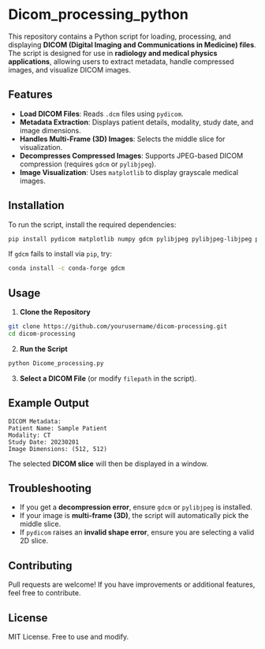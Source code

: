 # Dicom_processing_python



This repository contains a Python script for loading, processing, and displaying **DICOM (Digital Imaging and Communications in Medicine) files**. The script is designed for use in **radiology and medical physics applications**, allowing users to extract metadata, handle compressed images, and visualize DICOM images.

## Features
- **Load DICOM Files**: Reads `.dcm` files using `pydicom`.
- **Metadata Extraction**: Displays patient details, modality, study date, and image dimensions.
- **Handles Multi-Frame (3D) Images**: Selects the middle slice for visualization.
- **Decompresses Compressed Images**: Supports JPEG-based DICOM compression (requires `gdcm` or `pylibjpeg`).
- **Image Visualization**: Uses `matplotlib` to display grayscale medical images.

## Installation
To run the script, install the required dependencies:

```bash
pip install pydicom matplotlib numpy gdcm pylibjpeg pylibjpeg-libjpeg pillow
```

If `gdcm` fails to install via `pip`, try:
```bash
conda install -c conda-forge gdcm
```

## Usage
1. **Clone the Repository**
```bash
git clone https://github.com/yourusername/dicom-processing.git
cd dicom-processing
```

2. **Run the Script**
```bash
python Dicome_processing.py
```

3. **Select a DICOM File** (or modify `filepath` in the script).

## Example Output
```
DICOM Metadata:
Patient Name: Sample Patient
Modality: CT
Study Date: 20230201
Image Dimensions: (512, 512)
```
The selected **DICOM slice** will then be displayed in a window.

## Troubleshooting
- If you get a **decompression error**, ensure `gdcm` or `pylibjpeg` is installed.
- If your image is **multi-frame (3D)**, the script will automatically pick the middle slice.
- If `pydicom` raises an **invalid shape error**, ensure you are selecting a valid 2D slice.

## Contributing
Pull requests are welcome! If you have improvements or additional features, feel free to contribute.

## License
MIT License. Free to use and modify.

